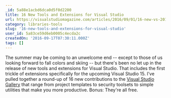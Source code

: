 ```yaml
---
_id: 5a88e1acbd6dca0d5f0d2200
title: 16 New Tools and Extensions for Visual Studio
url: https://visualstudiomagazine.com/articles/2016/09/01/16-new-vs-2015-extensions.aspx
category: libraries-tools
slug: '16-new-tools-and-extensions-for-visual-studio'
user_id: 5a83ce59d6eb0005c4ecda2c
createdOn: '2016-09-17T07:30:11.000Z'
tags: []
---
```


The summer may be coming to an unwelcome end -- except to those of us looking forward to fall colors and skiing -- but there's been no let up in the release of new tools and extensions for Visual Studio. That includes the first trickle of extensions specifically for the upcoming Visual Studio 15. I've pulled together a round-up of 16 new contributions to the <a href="https://visualstudiogallery.msdn.microsoft.com/" target="_blank">Visual Studio Gallery</a> that range from project templates to security toolsets to simple utilities that make you more productive. Bonus: They're all free.
